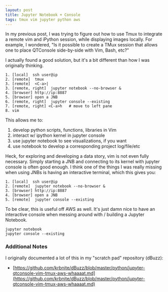 ```yaml
---
layout: post
title: Jupyter Notebook + Console
tags: tmux vim jupyter python aws
---
```


In my previous post, I was trying to figure out how to use Tmux to integrate a remote 
vim and iPython session, while displaying images locally.  For example, I wondered, 
"Is it possible to create a TMux session that allows one to place QTConsole side-by-side with Vim, Bash, etc?"

I actually found a good solution, but it's a bit different than how I was originally thinking.

```
1. [local]  ssh user@ip
2. [remote]  tmux
3. [remote]  <C-a>|   
3. [remote, right]  jupyter notebook --no-browser &
4. [browser] http://ip:8887
5. [browser] open a JNB
6. [remote, right]  jupyter console --existing
7. [remote, right] <C-a>h   # move to left pane
8. vim  
```

This allows me to:
1. develop python scripts, functions, libraries in Vim
2. interact w/ ipython kernel in jupyter console
3. use jupyter notebook to see visualizations, if you want
4. use notebook to develop a corresponding project log/file/etc

Heck, for exploring and developing a data story, vim is not even fully necessary.  Simply starting a JNB and
connecting to its kernel with jupyter console is often good enough.  I think one of the things I was really
missing when using JNBs is having an interactive terminal, which this gives you:

```
1. [local]  ssh user@ip  
2. [remote]  jupyter notebook --no-browser &
3. [browser] http://ip:8887 
4. [browser] open a JNB
5. [remote]  jupyter console --existing
```

To be clear, this is useful off AWS as well.  It's just damn nice to have an interactive 
console when messing around with / building a Jupyter Notebook.

```
jupyter notebook
jupyter console --existing
```

### Additional Notes
I originally documented a lot of this in my "scratch pad" repository (dBuzz):
* [https://github.com/krbnite/dBuzz/blob/master/python/jupyter-qtconsole-vim-tmux-aws-whaaaat.md](https://github.com/krbnite/dBuzz/blob/master/python/jupyter-qtconsole-vim-tmux-aws-whaaaat.md)
